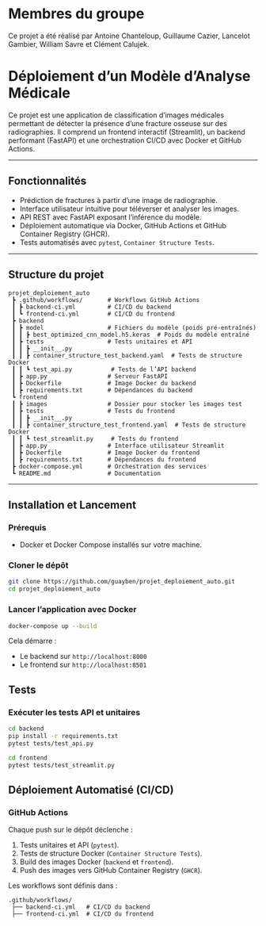 # Membres du groupe

Ce projet a été réalisé par Antoine Chanteloup, Guillaume Cazier, Lancelot Gambier, William Savre et Clément Calujek.

# Déploiement d’un Modèle d’Analyse Médicale

Ce projet est une application de classification d’images médicales permettant de détecter la présence d’une fracture osseuse sur des radiographies. Il comprend un frontend interactif (Streamlit), un backend performant (FastAPI) et une orchestration CI/CD avec Docker et GitHub Actions.

---

## Fonctionnalités

- Prédiction de fractures à partir d’une image de radiographie.
- Interface utilisateur intuitive pour téléverser et analyser les images.
- API REST avec FastAPI exposant l’inférence du modèle.
- Déploiement automatique via Docker, GitHub Actions et GitHub Container Registry (GHCR).
- Tests automatisés avec `pytest`, `Container Structure Tests`.

---

## Structure du projet

```
projet_deploiement_auto
 ┣ .github/workflows/       # Workflows GitHub Actions
 ┃ ┣ backend-ci.yml         # CI/CD du backend
 ┃ ┗ frontend-ci.yml        # CI/CD du frontend
 ┣ backend
 ┃ ┣ model                  # Fichiers du modèle (poids pré-entraînés)
 ┃ ┃ ┣ best_optimized_cnn_model.h5.keras  # Poids du modèle entraîné
 ┃ ┣ tests                  # Tests unitaires et API
 ┃ ┃ ┣ __init__.py
 ┃ ┃ ┣ container_structure_test_backend.yaml  # Tests de structure Docker
 ┃ ┃ ┗ test_api.py           # Tests de l’API backend
 ┃ ┣ app.py                 # Serveur FastAPI
 ┃ ┣ Dockerfile             # Image Docker du backend
 ┃ ┣ requirements.txt       # Dépendances du backend
 ┗ frontend
 ┃ ┣ images                 # Dossier pour stocker les images test
 ┃ ┣ tests                  # Tests du frontend
 ┃ ┃ ┣ __init__.py
 ┃ ┃ ┣ container_structure_test_frontend.yaml  # Tests de structure Docker
 ┃ ┃ ┗ test_streamlit.py     # Tests du frontend
 ┃ ┣ app.py                 # Interface utilisateur Streamlit
 ┃ ┣ Dockerfile             # Image Docker du frontend
 ┃ ┣ requirements.txt       # Dépendances du frontend
 ┣ docker-compose.yml       # Orchestration des services
 ┗ README.md                # Documentation
```

---

## Installation et Lancement

### Prérequis

- Docker et Docker Compose installés sur votre machine.

### Cloner le dépôt

```bash
git clone https://github.com/guayben/projet_deploiement_auto.git
cd projet_deploiement_auto
```

### Lancer l’application avec Docker

```bash
docker-compose up --build
```

Cela démarre :

- Le backend sur `http://localhost:8000`
- Le frontend sur `http://localhost:8501`


## Tests

### Exécuter les tests API et unitaires

```bash
cd backend
pip install -r requirements.txt
pytest tests/test_api.py
```

```bash
cd frontend
pytest tests/test_streamlit.py
```

## Déploiement Automatisé (CI/CD)

### GitHub Actions

Chaque push sur le dépôt déclenche :

1. Tests unitaires et API (`pytest`).
2. Tests de structure Docker (`Container Structure Tests`).
3. Build des images Docker (`backend` et `frontend`).
4. Push des images vers GitHub Container Registry (`GHCR`).

Les workflows sont définis dans :

```
.github/workflows/
 ├── backend-ci.yml   # CI/CD du backend
 ├── frontend-ci.yml  # CI/CD du frontend
```

